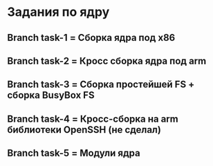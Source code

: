 # Задания по ядру
## Branch task-1 = Сборка ядра под x86
## Branch task-2 = Кросс сборка ядра под arm 
## Branch task-3 = Сборка простейшей FS + сборка BusyBox FS
## Branch task-4 = Кросс-сборка на arm библиотеки OpenSSH (не сделал)
## Branch task-5 = Модули ядра
